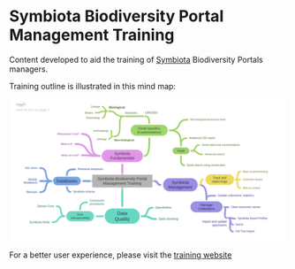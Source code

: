 # Symbiota Biodiversity Portal Management Training

Content developed to aid the training of [Symbiota](http://symbiota.org) Biodiversity Portals managers.


Training outline is illustrated in this mind map:

![Training Outline Mind Map](/images/training-outline.png)

For a better user experience, please visit the [training website](https://arbolitoloco.github.io/symbiota-mgmt-training/)
